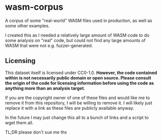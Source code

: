 # wasm-corpus

A corpus of some "real-world" WASM files used in production, as well as some other examples.

I created this as I needed a relatively large amount of WASM code to do some analysis on "real" code, but could not find any large amounts of WASM that were not e.g. fuzzer-generated.

## Licensing

This dataset itself is licensed under CC0-1.0. **However, the code contained within is not necessarily public domain or open source. Please consult the origin of the code for licensing information before using the code as anything more than an analysis target.**

If you are the copyright owner of one of these files and would like me to remove it from this repository, I will be willing to remove it. I will likely just replace it with a link as these files are publicly available anyway.

In the future I may just change this all to a bunch of links and a script to wget them all.

TL;DR please don't sue me thx

